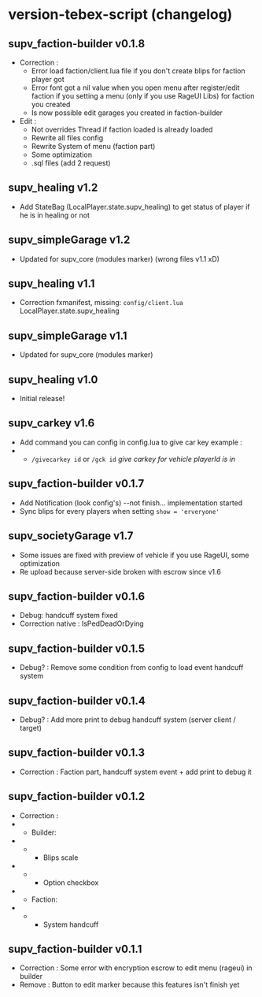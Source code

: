 # version-tebex-script (changelog)

## supv_faction-builder v0.1.8
- Correction :
    - Error load faction/client.lua file if you don't create blips for faction player got
    - Error font got a nil value when you open menu after register/edit faction if you setting a menu (only if you use RageUI Libs) for faction you created
    - Is now possible edit garages you created in faction-builder
- Edit :
    - Not overrides Thread if faction loaded is already loaded
    - Rewrite all files config
    - Rewrite System of menu (faction part)
    - Some optimization
    - .sql files (add 2 request)

## supv_healing v1.2
- Add StateBag (LocalPlayer.state.supv_healing) to get status of player if he is in healing or not

## supv_simpleGarage v1.2
- Updated for supv_core (modules marker) (wrong files v1.1 xD)

## supv_healing v1.1
- Correction fxmanifest, missing: `config/client.lua` LocalPlayer.state.supv_healing

## supv_simpleGarage v1.1
- Updated for supv_core (modules marker)

## supv_healing v1.0
- Initial release!

## supv_carkey v1.6
- Add command you can config in config.lua to give car key example : 
- - `/givecarkey id` or `/gck id` *give carkey for vehicle playerId is in*

## supv_faction-builder v0.1.7
- Add Notification (look config's) --not finish... implementation started
- Sync blips for every players when setting `show = 'erveryone'`

## supv_societyGarage v1.7
- Some issues are fixed with preview of vehicle if you use RageUI, some optimization
- Re upload because server-side broken with escrow since v1.6

## supv_faction-builder v0.1.6
- Debug: handcuff system fixed
- Correction native : IsPedDeadOrDying

## supv_faction-builder v0.1.5
- Debug? : Remove some condition from config to load event handcuff system

## supv_faction-builder v0.1.4
- Debug? : Add more print to debug handcuff system (server client / target)

## supv_faction-builder v0.1.3
- Correction : Faction part, handcuff system event + add print to debug it

## supv_faction-builder v0.1.2
- Correction :
- - Builder: 
- - - Blips scale
- - - Option checkbox
- - Faction: 
- - - System handcuff

## supv_faction-builder v0.1.1
- Correction : Some error with encryption escrow to edit menu (rageui) in builder
- Remove : Button to edit marker because this features isn't finish yet